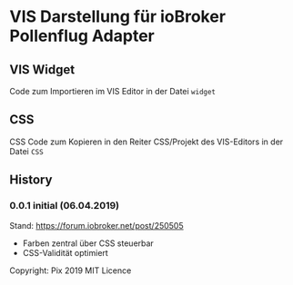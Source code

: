 # VIS Darstellung für ioBroker Pollenflug Adapter

## VIS Widget
Code zum Importieren im VIS Editor in der Datei ``widget`` 

## CSS
CSS Code zum Kopieren in den Reiter CSS/Projekt des VIS-Editors in der Datei ``CSS``

## History
### 0.0.1 initial (06.04.2019)
Stand: https://forum.iobroker.net/post/250505
+ Farben zentral über CSS steuerbar
+ CSS-Validität optimiert

Copyright: Pix 2019
MIT Licence
